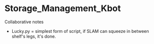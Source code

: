 # Storage_Management_Kbot
Collaborative notes
- Lucky.py = simplest form of script, if SLAM can squeeze in between shelf's legs, it's done.
